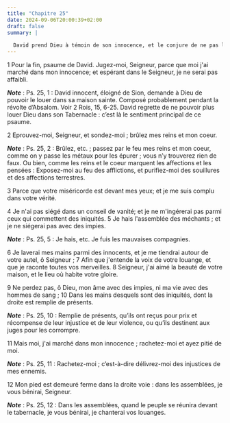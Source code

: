 ```yaml
---
title: "Chapitre 25"
date: 2024-09-06T20:00:39+02:00
draft: false
summary: |
  
  David prend Dieu à témoin de son innocence, et le conjure de ne pas le perdre avec les impies.
---
```



1 Pour la fin, psaume de David. Jugez-moi, Seigneur, parce que moi j'ai marché dans mon innocence; et espérant dans le Seigneur, je ne serai pas affaibli.

***Note*** :  Ps. 25, 1 : David innocent, éloigné de Sion, demande à Dieu de pouvoir le louer dans sa maison sainte. Composé probablement pendant la révolte d’Absalom. Voir 2 Rois, 15, 6-25. David regrette de ne pouvoir plus louer Dieu dans son Tabernacle : c’est là le sentiment principal de ce psaume.


2 Eprouvez-moi, Seigneur, et sondez-moi ; brûlez mes reins et mon coeur.

***Note*** :  Ps. 25, 2 : Brûlez, etc. ; passez par le feu mes reins et mon coeur, comme on y passe les métaux pour les épurer ; vous n’y trouverez rien de faux. Ou bien, comme les reins et le coeur marquent les affections et les pensées : Exposez-moi au feu des afflictions, et purifiez-moi des souillures et des affections terrestres.

3 Parce que votre miséricorde est devant mes yeux; et je me suis complu dans votre vérité.


4 Je n'ai pas siégé dans un conseil de vanité; et je ne m'ingérerai pas parmi ceux qui commettent des iniquités. 5 Je hais l'assemblée des méchants ; et je ne siégerai pas avec des impies.

***Note*** :  Ps. 25, 5 : Je hais, etc. Je fuis les mauvaises compagnies.


6 Je laverai mes mains parmi des innocents, et je me tiendrai autour de votre autel, ô Seigneur ; 7 Afin que j'entende la voix de votre louange, et que je raconte toutes vos merveilles. 8 Seigneur, j'ai aimé la beauté de votre maison, et le lieu où habite votre gloire.


9 Ne perdez pas, ô Dieu, mon âme avec des impies, ni ma vie avec des hommes de sang ; 10 Dans les mains desquels sont des iniquités, dont la droite est remplie de présents.

***Note*** :  Ps. 25, 10 : Remplie de présents, qu’ils ont reçus pour prix et récompense de leur injustice et de leur violence, ou qu’ils destinent aux juges pour les corrompre.

11 Mais moi, j'ai marché dans mon innocence ; rachetez-moi et ayez pitié de moi.

***Note*** :  Ps. 25, 11 : Rachetez-moi ; c’est-à-dire délivrez-moi des injustices de mes ennemis.

12 Mon pied est demeuré ferme dans la droite voie : dans les assemblées, je vous bénirai, Seigneur.

***Note*** :  Ps. 25, 12 : Dans les assemblées, quand le peuple se réunira devant le tabernacle, je vous bénirai, je chanterai vos louanges.

